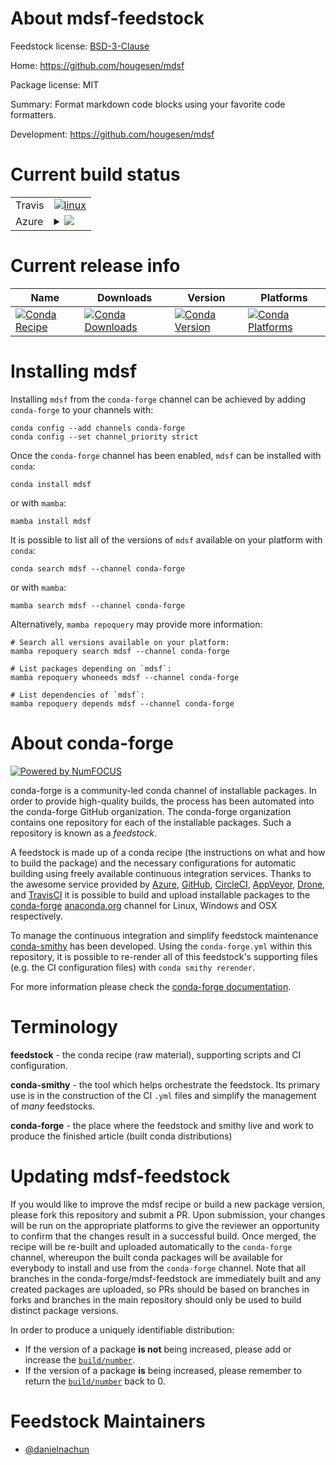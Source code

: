 About mdsf-feedstock
====================

Feedstock license: [BSD-3-Clause](https://github.com/conda-forge/mdsf-feedstock/blob/main/LICENSE.txt)

Home: https://github.com/hougesen/mdsf

Package license: MIT

Summary: Format markdown code blocks using your favorite code formatters.

Development: https://github.com/hougesen/mdsf

Current build status
====================


<table><tr>
    <td>Travis</td>
    <td>
      <a href="https://app.travis-ci.com/conda-forge/mdsf-feedstock">
        <img alt="linux" src="https://img.shields.io/travis/com/conda-forge/mdsf-feedstock/main.svg?label=Linux">
      </a>
    </td>
  </tr>
    
  <tr>
    <td>Azure</td>
    <td>
      <details>
        <summary>
          <a href="https://dev.azure.com/conda-forge/feedstock-builds/_build/latest?definitionId=23176&branchName=main">
            <img src="https://dev.azure.com/conda-forge/feedstock-builds/_apis/build/status/mdsf-feedstock?branchName=main">
          </a>
        </summary>
        <table>
          <thead><tr><th>Variant</th><th>Status</th></tr></thead>
          <tbody><tr>
              <td>linux_64</td>
              <td>
                <a href="https://dev.azure.com/conda-forge/feedstock-builds/_build/latest?definitionId=23176&branchName=main">
                  <img src="https://dev.azure.com/conda-forge/feedstock-builds/_apis/build/status/mdsf-feedstock?branchName=main&jobName=linux&configuration=linux%20linux_64_" alt="variant">
                </a>
              </td>
            </tr><tr>
              <td>linux_aarch64</td>
              <td>
                <a href="https://dev.azure.com/conda-forge/feedstock-builds/_build/latest?definitionId=23176&branchName=main">
                  <img src="https://dev.azure.com/conda-forge/feedstock-builds/_apis/build/status/mdsf-feedstock?branchName=main&jobName=linux&configuration=linux%20linux_aarch64_" alt="variant">
                </a>
              </td>
            </tr><tr>
              <td>linux_ppc64le</td>
              <td>
                <a href="https://dev.azure.com/conda-forge/feedstock-builds/_build/latest?definitionId=23176&branchName=main">
                  <img src="https://dev.azure.com/conda-forge/feedstock-builds/_apis/build/status/mdsf-feedstock?branchName=main&jobName=linux&configuration=linux%20linux_ppc64le_" alt="variant">
                </a>
              </td>
            </tr><tr>
              <td>osx_64</td>
              <td>
                <a href="https://dev.azure.com/conda-forge/feedstock-builds/_build/latest?definitionId=23176&branchName=main">
                  <img src="https://dev.azure.com/conda-forge/feedstock-builds/_apis/build/status/mdsf-feedstock?branchName=main&jobName=osx&configuration=osx%20osx_64_" alt="variant">
                </a>
              </td>
            </tr><tr>
              <td>osx_arm64</td>
              <td>
                <a href="https://dev.azure.com/conda-forge/feedstock-builds/_build/latest?definitionId=23176&branchName=main">
                  <img src="https://dev.azure.com/conda-forge/feedstock-builds/_apis/build/status/mdsf-feedstock?branchName=main&jobName=osx&configuration=osx%20osx_arm64_" alt="variant">
                </a>
              </td>
            </tr><tr>
              <td>win_64</td>
              <td>
                <a href="https://dev.azure.com/conda-forge/feedstock-builds/_build/latest?definitionId=23176&branchName=main">
                  <img src="https://dev.azure.com/conda-forge/feedstock-builds/_apis/build/status/mdsf-feedstock?branchName=main&jobName=win&configuration=win%20win_64_" alt="variant">
                </a>
              </td>
            </tr>
          </tbody>
        </table>
      </details>
    </td>
  </tr>
</table>

Current release info
====================

| Name | Downloads | Version | Platforms |
| --- | --- | --- | --- |
| [![Conda Recipe](https://img.shields.io/badge/recipe-mdsf-green.svg)](https://anaconda.org/conda-forge/mdsf) | [![Conda Downloads](https://img.shields.io/conda/dn/conda-forge/mdsf.svg)](https://anaconda.org/conda-forge/mdsf) | [![Conda Version](https://img.shields.io/conda/vn/conda-forge/mdsf.svg)](https://anaconda.org/conda-forge/mdsf) | [![Conda Platforms](https://img.shields.io/conda/pn/conda-forge/mdsf.svg)](https://anaconda.org/conda-forge/mdsf) |

Installing mdsf
===============

Installing `mdsf` from the `conda-forge` channel can be achieved by adding `conda-forge` to your channels with:

```
conda config --add channels conda-forge
conda config --set channel_priority strict
```

Once the `conda-forge` channel has been enabled, `mdsf` can be installed with `conda`:

```
conda install mdsf
```

or with `mamba`:

```
mamba install mdsf
```

It is possible to list all of the versions of `mdsf` available on your platform with `conda`:

```
conda search mdsf --channel conda-forge
```

or with `mamba`:

```
mamba search mdsf --channel conda-forge
```

Alternatively, `mamba repoquery` may provide more information:

```
# Search all versions available on your platform:
mamba repoquery search mdsf --channel conda-forge

# List packages depending on `mdsf`:
mamba repoquery whoneeds mdsf --channel conda-forge

# List dependencies of `mdsf`:
mamba repoquery depends mdsf --channel conda-forge
```


About conda-forge
=================

[![Powered by
NumFOCUS](https://img.shields.io/badge/powered%20by-NumFOCUS-orange.svg?style=flat&colorA=E1523D&colorB=007D8A)](https://numfocus.org)

conda-forge is a community-led conda channel of installable packages.
In order to provide high-quality builds, the process has been automated into the
conda-forge GitHub organization. The conda-forge organization contains one repository
for each of the installable packages. Such a repository is known as a *feedstock*.

A feedstock is made up of a conda recipe (the instructions on what and how to build
the package) and the necessary configurations for automatic building using freely
available continuous integration services. Thanks to the awesome service provided by
[Azure](https://azure.microsoft.com/en-us/services/devops/), [GitHub](https://github.com/),
[CircleCI](https://circleci.com/), [AppVeyor](https://www.appveyor.com/),
[Drone](https://cloud.drone.io/welcome), and [TravisCI](https://travis-ci.com/)
it is possible to build and upload installable packages to the
[conda-forge](https://anaconda.org/conda-forge) [anaconda.org](https://anaconda.org/)
channel for Linux, Windows and OSX respectively.

To manage the continuous integration and simplify feedstock maintenance
[conda-smithy](https://github.com/conda-forge/conda-smithy) has been developed.
Using the ``conda-forge.yml`` within this repository, it is possible to re-render all of
this feedstock's supporting files (e.g. the CI configuration files) with ``conda smithy rerender``.

For more information please check the [conda-forge documentation](https://conda-forge.org/docs/).

Terminology
===========

**feedstock** - the conda recipe (raw material), supporting scripts and CI configuration.

**conda-smithy** - the tool which helps orchestrate the feedstock.
                   Its primary use is in the construction of the CI ``.yml`` files
                   and simplify the management of *many* feedstocks.

**conda-forge** - the place where the feedstock and smithy live and work to
                  produce the finished article (built conda distributions)


Updating mdsf-feedstock
=======================

If you would like to improve the mdsf recipe or build a new
package version, please fork this repository and submit a PR. Upon submission,
your changes will be run on the appropriate platforms to give the reviewer an
opportunity to confirm that the changes result in a successful build. Once
merged, the recipe will be re-built and uploaded automatically to the
`conda-forge` channel, whereupon the built conda packages will be available for
everybody to install and use from the `conda-forge` channel.
Note that all branches in the conda-forge/mdsf-feedstock are
immediately built and any created packages are uploaded, so PRs should be based
on branches in forks and branches in the main repository should only be used to
build distinct package versions.

In order to produce a uniquely identifiable distribution:
 * If the version of a package **is not** being increased, please add or increase
   the [``build/number``](https://docs.conda.io/projects/conda-build/en/latest/resources/define-metadata.html#build-number-and-string).
 * If the version of a package **is** being increased, please remember to return
   the [``build/number``](https://docs.conda.io/projects/conda-build/en/latest/resources/define-metadata.html#build-number-and-string)
   back to 0.

Feedstock Maintainers
=====================

* [@danielnachun](https://github.com/danielnachun/)

